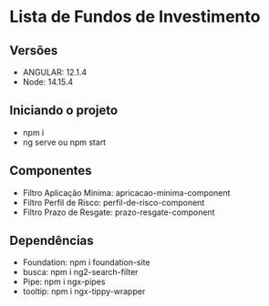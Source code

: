 # Lista de Fundos de Investimento

## Versões

* ANGULAR: 12.1.4
* Node: 14.15.4

## Iniciando o projeto 

* npm i
* ng serve ou npm start

## Componentes

* Filtro Aplicação Mínima: apricacao-minima-component
* Filtro Perfil de Risco:  perfil-de-risco-component
* Filtro Prazo de Resgate: prazo-resgate-component
## Dependências

* Foundation: npm i foundation-site
* busca:      npm i ng2-search-filter
* Pipe:       npm i ngx-pipes
* tooltip:    npm i ngx-tippy-wrapper


